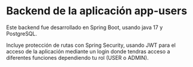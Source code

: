 # Backend de la aplicación app-users
Este backend fue desarrollado en Spring Boot, usando java 17 y PostgreSQL.

Incluye protección de rutas con Spring Security, usando JWT para el acceso de la aplicación mediante un login donde
tendras acceso a diferentes funciones dependiendo tu rol (USER o ADMIN).
